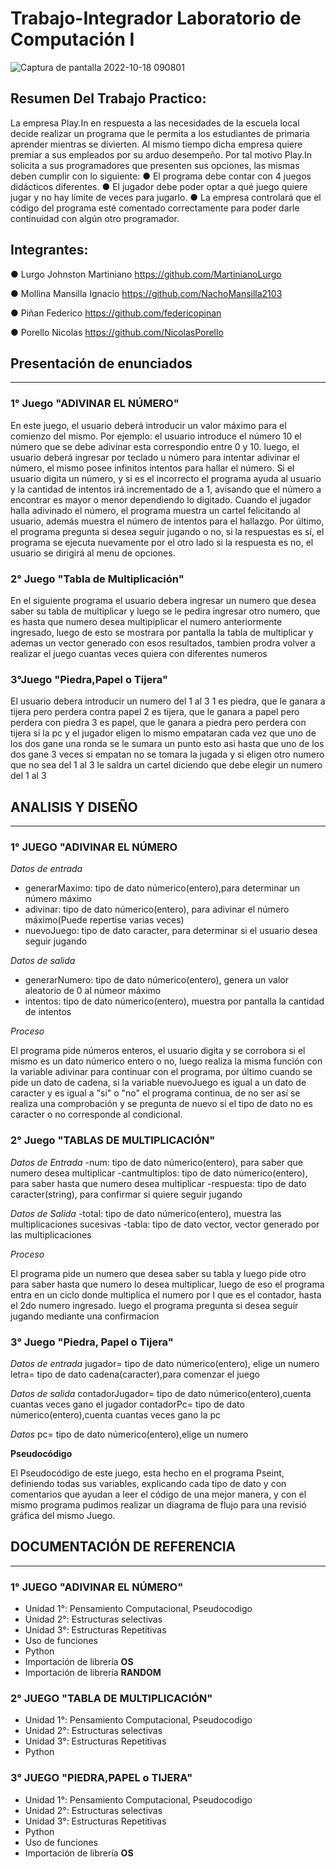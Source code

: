 # Trabajo-Integrador Laboratorio de Computación I
![Captura de pantalla 2022-10-18 090801](https://user-images.githubusercontent.com/105757516/196425218-51ef11dc-1d91-4c14-8cdb-e89bf8207200.png)

## Resumen Del Trabajo Practico:

La empresa Play.In en respuesta a las necesidades de la escuela local decide realizar un
programa que le permita a los estudiantes de primaria aprender mientras se divierten. Al
mismo tiempo dicha empresa quiere premiar a sus empleados por su arduo desempeño.
Por tal motivo Play.In solicita a sus programadores que presenten sus opciones, las mismas
deben cumplir con lo siguiente:
● El programa debe contar con 4 juegos didácticos diferentes.
● El jugador debe poder optar a qué juego quiere jugar y no hay límite de veces para
jugarlo.
● La empresa controlará que el código del programa esté comentado correctamente
para poder darle continuidad con algún otro programador.



## Integrantes:

● Lurgo Johnston Martiniano
https://github.com/MartinianoLurgo
  
● Mollina Mansilla Ignacio
https://github.com/NachoMansilla2103
  
● Piñan Federico 
https://github.com/federicopinan

● Porello Nicolas
https://github.com/NicolasPorello

##  Presentación de enunciados
___
### 1° Juego "ADIVINAR EL NÚMERO"
En este juego, el usuario deberá introducir un valor máximo para el comienzo del mismo. Por ejemplo:
el usuario introduce el número 10 el número que se debe adivinar esta correspondio entre 0 y 10. luego, el usuario deberá ingresar por teclado u número para intentar adivinar el número, el mismo posee infinitos intentos para hallar el número. Si el usuario digita un número, y si es el incorrecto el programa ayuda al usuario y la cantidad de intentos irá incrementado de a 1, avisando que el número a encontrar es mayor o menor dependiendo lo digitado. Cuando el jugador halla adivinado el número, el programa muestra un cartel felicitando al usuario, además muestra el número de intentos para el hallazgo. Por último, el programa pregunta si desea seguir jugando o no, si la respuestas es sí, el programa se ejecuta nuevamente por el otro lado si la respuesta es no, el usuario se dirigirá al menu de opciones.

### 2° Juego "Tabla de Multiplicación"
En el siguiente programa el usuario debera ingresar un numero que desea saber su tabla de multiplicar
y luego se le pedira ingresar otro numero, que es hasta que numero desea multipiplicar el numero anteriormente ingresado,
luego de esto se mostrara por pantalla la tabla de multiplicar y ademas un vector generado con esos resultados,
tambien prodra volver a realizar el juego cuantas veces quiera con diferentes numeros

### 3°Juego "Piedra,Papel o Tijera"
El usuario debera introducir un numero del 1 al 3 
1 es piedra, que le ganara a tijera pero perdera contra papel
2 es tijera, que le ganara a papel pero perdera con piedra
3 es papel, que le ganara a piedra  pero perdera con tijera
si la pc y el jugador eligen lo mismo empataran 
cada vez que uno de los dos gane una ronda se le sumara un punto esto asi hasta que uno de los dos gane 3 veces 
si empatan no se tomara la jugada y si eligen otro numero que no sea del 1 al 3 le saldra un cartel diciendo que debe elegir un numero del 1 al 3
## ANALISIS Y DISEÑO
___
### 1° JUEGO "ADIVINAR EL NÚMERO
*Datos de entrada*
- generarMaximo: tipo de dato númerico(entero),para determinar un número máximo
- adivinar: tipo de dato númerico(entero), para adivinar el número máximo(Puede repertise varias veces)
- nuevoJuego: tipo de dato caracter, para determinar si el usuario desea seguir jugando

*Datos de salida*
- generarNumero: tipo de dato númerico(entero), genera un valor aleatorio de 0 al númeor máximo
- intentos: tipo de dato númerico(entero), muestra por pantalla la cantidad de intentos

*Proceso*

El programa pide números enteros, el usuario digita y se corrobora si el mismo es un dato
númerico entero o no, luego realiza la misma función con la variable adivinar para continuar
con el programa, por último cuando se pide un dato de cadena, si la variable nuevoJuego es igual
a un dato de caracter y es igual a "si" o "no" el programa continua, de no ser así se realiza una comprobación y se pregunta de nuevo si el tipo de dato no es caracter o no corresponde al condicional.

### 2° Juego "TABLAS DE MULTIPLICACIÓN"

*Datos de Entrada*
-num: tipo de dato númerico(entero), para saber que numero desea multiplicar
-cantmultiplos: tipo de dato númerico(entero), para saber hasta que numero desea multiplicar
-respuesta: tipo de dato caracter(string), para confirmar si quiere seguir jugando

*Datos de Salida*
-total: tipo de dato númerico(entero), muestra las multiplicaciones sucesivas
-tabla: tipo de dato vector, vector generado por las multiplicaciones

*Proceso*

El programa pide un numero que desea saber su tabla y luego pide otro para saber hasta que numero lo desea multiplicar, luego de eso el programa entra en un ciclo donde multiplica el numero por I que es el contador, hasta el 2do numero ingresado. luego el programa pregunta si desea seguir jugando mediante una confirmacion

### 3° Juego "Piedra, Papel o Tijera"
*Datos de entrada*
jugador= tipo de dato númerico(entero), elige un numero
letra= tipo de dato cadena(caracter),para comenzar el juego

*Datos de salida*
contadorJugador= tipo de dato númerico(entero),cuenta cuantas veces gano el jugador
contadorPc= tipo de dato númerico(entero),cuenta cuantas veces gano la pc

*Datos*
pc= tipo de dato númerico(entero),elige un numero

**Pseudocódigo**

El Pseudocódigo de este juego, esta hecho en el programa Pseint, definiendo todas sus variables,
explicando cada tipo de dato y con comentarios que ayudan a leer el código de una mejor manera, y con el mismo programa pudimos realizar un diagrama de flujo para una revisió gráfica del mismo Juego.

## DOCUMENTACIÓN DE REFERENCIA
___
### 1° JUEGO "ADIVINAR EL NÚMERO"
- Unidad 1°: Pensamiento Computacional, Pseudocodigo
- Unidad 2°: Estructuras selectivas
- Unidad 3°: Estructuras Repetitivas
- Uso de funciones
- Python
- Importación de librería **OS**
- Importación de librería **RANDOM**

### 2° JUEGO "TABLA DE MULTIPLICACIÓN"
- Unidad 1°: Pensamiento Computacional, Pseudocodigo
- Unidad 2°: Estructuras selectivas
- Unidad 3°: Estructuras Repetitivas
- Python

### 3° JUEGO "PIEDRA,PAPEL o TIJERA"
- Unidad 1°: Pensamiento Computacional, Pseudocodigo
- Unidad 2°: Estructuras selectivas
- Unidad 3°: Estructuras Repetitivas
- Python
- Uso de funciones
- Importación de librería **OS**